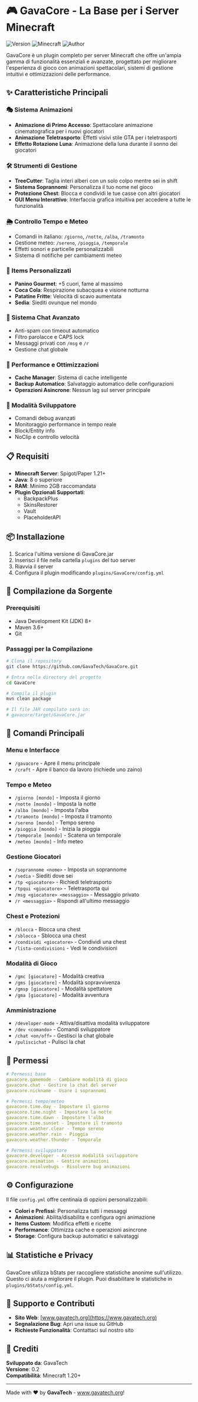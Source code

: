 # 🎮 GavaCore - La Base per i Server Minecraft

![Version](https://img.shields.io/badge/version-0.2-blue.svg)
![Minecraft](https://img.shields.io/badge/minecraft-1.21.x-green.svg)
![Author](https://img.shields.io/badge/author-GavaTech-orange.svg)

GavaCore è un plugin completo per server Minecraft che offre un'ampia gamma di funzionalità essenziali e avanzate, progettato per migliorare l'esperienza di gioco con animazioni spettacolari, sistemi di gestione intuitivi e ottimizzazioni delle performance.

## ✨ Caratteristiche Principali

### 🎭 Sistema Animazioni
- **Animazione di Primo Accesso**: Spettacolare animazione cinematografica per i nuovi giocatori
- **Animazione Teletrasporto**: Effetti visivi stile GTA per i teletrasporti
- **Effetto Rotazione Luna**: Animazione della luna durante il sonno dei giocatori

### 🛠️ Strumenti di Gestione
- **TreeCutter**: Taglia interi alberi con un solo colpo mentre sei in shift
- **Sistema Soprannomi**: Personalizza il tuo nome nel gioco
- **Protezione Chest**: Blocca e condividi le tue casse con altri giocatori
- **GUI Menu Interattivo**: Interfaccia grafica intuitiva per accedere a tutte le funzionalità

### 🌦️ Controllo Tempo e Meteo
- Comandi in italiano: `/giorno`, `/notte`, `/alba`, `/tramonto`
- Gestione meteo: `/sereno`, `/pioggia`, `/temporale`
- Effetti sonori e particelle personalizzabili
- Sistema di notifiche per cambiamenti meteo

### 🍔 Items Personalizzati
- **Panino Gourmet**: +5 cuori, fame al massimo
- **Coca Cola**: Respirazione subacquea e visione notturna
- **Patatine Fritte**: Velocità di scavo aumentata
- **Sedia**: Siediti ovunque nel mondo

### 💬 Sistema Chat Avanzato
- Anti-spam con timeout automatico
- Filtro parolacce e CAPS lock
- Messaggi privati con `/msg` e `/r`
- Gestione chat globale

### 🚀 Performance e Ottimizzazioni
- **Cache Manager**: Sistema di cache intelligente
- **Backup Automatico**: Salvataggio automatico delle configurazioni
- **Operazioni Asincrone**: Nessun lag sul server principale

### 🔧 Modalità Sviluppatore
- Comandi debug avanzati
- Monitoraggio performance in tempo reale
- Block/Entity info
- NoClip e controllo velocità

## 📋 Requisiti

- **Minecraft Server**: Spigot/Paper 1.21+
- **Java**: 8 o superiore
- **RAM**: Minimo 2GB raccomandata
- **Plugin Opzionali Supportati**:
  - BackpackPlus
  - SkinsRestorer
  - Vault
  - PlaceholderAPI

## 📦 Installazione

1. Scarica l'ultima versione di GavaCore.jar
2. Inserisci il file nella cartella `plugins` del tuo server
3. Riavvia il server
4. Configura il plugin modificando `plugins/GavaCore/config.yml`

## 🔨 Compilazione da Sorgente

### Prerequisiti
- Java Development Kit (JDK) 8+
- Maven 3.6+
- Git

### Passaggi per la Compilazione

```bash
# Clona il repository
git clone https://github.com/GavaTech/GavaCore.git

# Entra nella directory del progetto
cd GavaCore

# Compila il plugin
mvn clean package

# Il file JAR compilato sarà in:
# gavacore/target/GavaCore.jar
```

## 📝 Comandi Principali

### Menu e Interfacce
- `/gavacore` - Apre il menu principale
- `/craft` - Apre il banco da lavoro (richiede uno zaino)

### Tempo e Meteo
- `/giorno [mondo]` - Imposta il giorno
- `/notte [mondo]` - Imposta la notte
- `/alba [mondo]` - Imposta l'alba
- `/tramonto [mondo]` - Imposta il tramonto
- `/sereno [mondo]` - Tempo sereno
- `/pioggia [mondo]` - Inizia la pioggia
- `/temporale [mondo]` - Scatena un temporale
- `/meteo [mondo]` - Info meteo

### Gestione Giocatori
- `/soprannome <nome>` - Imposta un soprannome
- `/sedia` - Siediti dove sei
- `/tp <giocatore>` - Richiedi teletrasporto
- `/tpqui <giocatore>` - Teletrasporta qui
- `/msg <giocatore> <messaggio>` - Messaggio privato
- `/r <messaggio>` - Rispondi all'ultimo messaggio

### Chest e Protezioni
- `/blocca` - Blocca una chest
- `/sblocca` - Sblocca una chest
- `/condividi <giocatore>` - Condividi una chest
- `/lista-condivisioni` - Vedi le condivisioni

### Modalità di Gioco
- `/gmc [giocatore]` - Modalità creativa
- `/gms [giocatore]` - Modalità sopravvivenza
- `/gmsp [giocatore]` - Modalità spettatore
- `/gma [giocatore]` - Modalità avventura

### Amministrazione
- `/developer-mode` - Attiva/disattiva modalità sviluppatore
- `/dev <comando>` - Comandi sviluppatore
- `/chat <on/off>` - Gestisci la chat globale
- `/puliscichat` - Pulisci la chat

## 🔐 Permessi

```yaml
# Permessi base
gavacore.gamemode - Cambiare modalità di gioco
gavacore.chat - Gestire la chat del server
gavacore.nickname - Usare i soprannomi

# Permessi tempo/meteo
gavacore.time.day - Impostare il giorno
gavacore.time.night - Impostare la notte
gavacore.time.dawn - Impostare l'alba
gavacore.time.sunset - Impostare il tramonto
gavacore.weather.clear - Tempo sereno
gavacore.weather.rain - Pioggia
gavacore.weather.thunder - Temporale

# Permessi sviluppatore
gavacore.developer - Accesso modalità sviluppatore
gavacore.animation - Gestire animazioni
gavacore.resolvebugs - Risolvere bug animazioni
```

## ⚙️ Configurazione

Il file `config.yml` offre centinaia di opzioni personalizzabili:

- **Colori e Prefissi**: Personalizza tutti i messaggi
- **Animazioni**: Abilita/disabilita e configura ogni animazione
- **Items Custom**: Modifica effetti e ricette
- **Performance**: Ottimizza cache e operazioni asincrone
- **Storage**: Configura backup automatici e salvataggi

## 📊 Statistiche e Privacy

GavaCore utilizza bStats per raccogliere statistiche anonime sull'utilizzo. Questo ci aiuta a migliorare il plugin. Puoi disabilitare le statistiche in `plugins/bStats/config.yml`.

## 🤝 Supporto e Contributi

- **Sito Web**: [www.gavatech.org](https://www.gavatech.org)
- **Segnalazione Bug**: Apri una issue su GitHub
- **Richieste Funzionalità**: Contattaci sul nostro sito

## 📜 Crediti

**Sviluppato da**: GavaTech  
**Versione**: 0.2  
**Compatibilità**: Minecraft 1.20+  

---

Made with ❤️ by **GavaTech** - www.gavatech.org!
